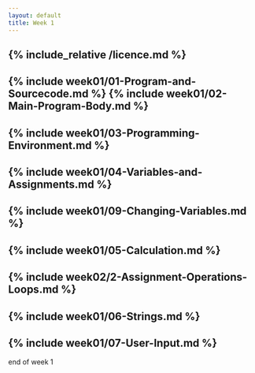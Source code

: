 ```yaml
---
layout: default
title: Week 1
---
```

{% include_relative /licence.md %}
---
{% include week01/01-Program-and-Sourcecode.md %}
{% include week01/02-Main-Program-Body.md %}
---
{% include week01/03-Programming-Environment.md %}
---
{% include week01/04-Variables-and-Assignments.md %}
---
{% include week01/09-Changing-Variables.md %}
---
{% include week01/05-Calculation.md %}
---
{% include week02/2-Assignment-Operations-Loops.md %}
---
{% include week01/06-Strings.md %}
---
{% include week01/07-User-Input.md %}
---
end of week 1